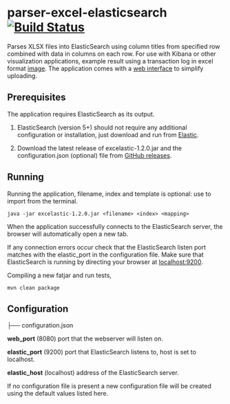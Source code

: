 # parser-excel-elasticsearch [![Build Status](https://travis-ci.org/codingchili/parser-excel-elasticsearch.svg?branch=master)](https://travis-ci.org/codingchili/parser-excel-elasticsearch)

Parses XLSX files into ElasticSearch using column titles from specified row combined with data in columns on each row. For use with Kibana or other visualization applications, example result using a transaction log in excel format  [image](https://raw.githubusercontent.com/codingchili/parser-banktrans-es/master/sample-redacted.png). The application comes with a [web interface](https://raw.githubusercontent.com/codingchili/parser-excel-elasticsearch/master/sample-ui.png) to simplify uploading.

## Prerequisites
The application requires ElasticSearch as its output.

1. ElasticSearch (version 5+) should not require any additional configuration or installation, just download and run from [Elastic](https://www.elastic.co/products). 

2. Download the latest release of excelastic-1.2.0.jar and the configuration.json (optional) file from [GitHub releases](https://github.com/codingchili/parser-excel-elasticsearch/releases).

## Running
Running the application, filename, index and template is optional: use to import from the terminal.
```
java -jar excelastic-1.2.0.jar <filename> <index> <mapping>
```

When the application successfully connects to the ElasticSearch server, the browser will automatically open a new tab.

If any connection errors occur check that the ElasticSearch listen port matches with the elastic_port in the configuration file. Make sure that ElasticSearch is running by directing your browser at [localhost:9200](http://localhost:9200/).

Compiling a new fatjar and run tests,
```
mvn clean package
```

## Configuration

├── configuration.json


**web_port** (8080) port that the webserver will listen on. 

**elastic_port** (9200) port that ElasticSearch listens to, host is set to localhost. 

**elastic_host** (localhost) address of the ElasticSearch server.

If no configuration file is present a new configuration file will be created using the default values listed here.
